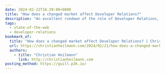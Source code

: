 ```yaml
---
date: 2024-02-22T16:29:00+0800
title: "How does a changed market affect Developer Relations?"
description: "An excellent rundown of the role of Developer Relations, how things have changed given—*gestures broadly*—the state of things right now, and how Developer Advocates can change focus to be more applicable and bring more benefits to the careers of developers around us."
tags:
  - state-of-the-web
  - developer-relations
bookmark_of:
  title: "How does a changed market affect Developer Relations? | Christian Heilmann"
  url: https://christianheilmann.com/2024/02/21/how-does-a-changed-market-affect-developer-relations/
  authors:
    - title: "Christian Heilmann"
      link: http://christianheilmann.com
posting_method: https://quill.p3k.io/
---
```


